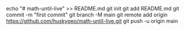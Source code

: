 echo "# math-until-live" >> README.md
git init
git add README.md
git commit -m "first commit"
git branch -M main
git remote add origin https://github.com/huskypeo/math-until-live.git
git push -u origin main